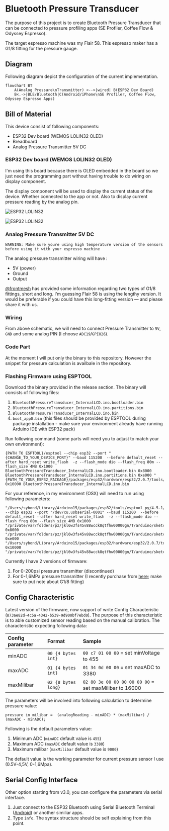 
# Bluetooth Pressure Transducer
The purpose of this project is to create Bluetooth Pressure Transducer that can be connected to pressure profiling apps (SE Profiler, Coffee Flow & Odyssey Espresso).

The target espresso machine was my Flair 58. This espresso maker has a G1/8 fitting for the pressure gauge.


## Diagram
Following diagram depict the configuration of the current implementation.

```mermaid
flowchart BT
    A(Analog Pressure\nTransmitter) <-->|wired| B(ESP32 Dev Board)
    B<.->|BLE/Bluetooth|C(Android/iPhone\nSE Profiler, Coffee Flow, Odyssey Espresso Apps)
```

## Bill of Material
This device consist of following components:
- ESP32 Dev board (WEMOS LOLIN32 OLED)
- Breadboard
- Analog Pressure Transmitter 5V DC

### ESP32 Dev board (WEMOS LOLIN32 OLED)
I'm using this board because there is OLED embedded in the board so we just need the programming part without having trouble to do wiring on display component.

The display component will be used to display the current status of the device. Whether connected to the app or not. Also to display current pressure reading by the analog pin.

![ESP32 LOLIN32](https://i0.wp.com/randomnerdtutorials.com/wp-content/uploads/2019/07/lolin32-oled-pinout.jpg)

![ESP32 LOLIN32](https://i0.wp.com/randomnerdtutorials.com/wp-content/uploads/2019/07/Lolin32-OLED.jpg)

### Analog Pressure Transmitter 5V DC
`WARNING: Make sure youre using high temperature version of the sensors before using it with your espresso machine`

The analog pressure transmitter wiring will have :
- 5V (power)
- Ground
- Output

[@frontmesh](https://github.com/frontmesh) has provided some information regarding two types of G1/8 fittings, short and long. I'm guessing Flair 58 is using the lengthy version. It would be preferable if you could have this long-fitting version &mdash; and please share it with us.

### Wiring
From above schematic, we will need to connect Pressure Transmitter to `5V`, `GND` and some analog PIN (I choose `ADC19`/`GPIO26`).

### Code Part
At the moment I will put only the binary to this repository. However the snippet for pressure calculation is availbale in the repository.

### Flashing Firmware using ESPTOOL
Download the binary provided in the release section. The binary will consists of following files:
1. `BluetoothPressureTransducer_InternalLCD.ino.bootloader.bin`
2. `BluetoothPressureTransducer_InternalLCD.ino.partitions.bin`
3. `BluetoothPressureTransducer_InternalLCD.ino.bin`
4. `boot_app0.bin` (this files should be provided by ESPTOOL during package installation - make sure your environment already have running Arduino IDE with ESP32 pack)

Run following command (some parts will need you to adjust to match your own environment):

```shell
{PATH_TO_ESPTOOL}/esptool --chip esp32 --port "{CHANGE_TO_YOUR_DEVICE_PORT}" --baud 115200  --before default_reset --after hard_reset write_flash  -z --flash_mode dio --flash_freq 80m --flash_size 4MB 0x1000 BluetoothPressureTransducer_InternalLCD.ino.bootloader.bin 0x8000 BluetoothPressureTransducer_InternalLCD.ino.partitions.bin 0xe000 "{PATH_TO_YOUR_ESP32_PACKAGE}/packages/esp32/hardware/esp32/2.0.7/tools/partitions/boot_app0.bin" 0x10000 BluetoothPressureTransducer_InternalLCD.ino.bin
```

For your reference, in my environment (OSX) will need to run using following parameters:
```shell
"/Users/sybond/Library/Arduino15/packages/esp32/tools/esptool_py/4.5.1/esptool" --chip esp32 --port "/dev/cu.usbserial-0001" --baud 115200  --before default_reset --after hard_reset write_flash  -z --flash_mode dio --flash_freq 80m --flash_size 4MB 0x1000 "/private/var/folders/pz/jkl6w3fs45v88wcck8qtfhw00000gn/T/arduino/sketches/4E4A8C476EDC2D7C933461960E7BD641/BluetoothPressureTransducer_InternalLCD.ino.bootloader.bin" 0x8000 "/private/var/folders/pz/jkl6w3fs45v88wcck8qtfhw00000gn/T/arduino/sketches/4E4A8C476EDC2D7C933461960E7BD641/BluetoothPressureTransducer_InternalLCD.ino.partitions.bin" 0xe000 "/Users/sybond/Library/Arduino15/packages/esp32/hardware/esp32/2.0.7/tools/partitions/boot_app0.bin" 0x10000 "/private/var/folders/pz/jkl6w3fs45v88wcck8qtfhw00000gn/T/arduino/sketches/4E4A8C476EDC2D7C933461960E7BD641/BluetoothPressureTransducer_InternalLCD.ino.bin"
```
Currently I have 2 versions of firmware:
1. For 0-200psi pressure transmitter (discontinued)
2. For 0-1,6MPa pressure transmitter (I recently purchase from [here](https://www.aliexpress.com/item/1005004559608411.html); make sure to put note about G1/8 fitting)

## Config Characteristic
Latest version of the firmware, now support of write Config Characteristic (`873ae82d-4c5a-4342-b539-9d900bf7ebd0`). The purpose of this characteristic is to able customized sensor reading based on the manual calibration. The characteristic expecting following data:

| Config parameter | Format | Sample |
|:--------|:-------------| :------- |
| minADC | `00 {4 bytes int}` | `00 c7 01 00 00` = set minVoltage to 455|
| maxADC | `01 {4 bytes int}` | `01 34 0d 00 00` = set maxADC to 3380|
| maxMilibar | `02 {8 bytes long}` | `02 80 3e 00 00 00 00 00 00` = set maxMilibar to 16000|

The parameters will be involved into following calculation to determine pressure value:

`pressure in milibar =  (analogReading - minADC) * (maxMilibar) / (maxADC - minADC);`

Following is the default parameters value:
1. Minimum ADC (`minADC` default value is `455`)
2. Maximum ADC (`maxADC` default value is `3380`)
3. Maximum milibar (`maxMilibar` default value is `9000`)

The default value is the working parameter for current pressure sensor I use (0.5V-4,5V, 0-1,6Mpa).

## Serial Config Interface
Other option starting from v3.0, you can configure the parameters via serial interface.

1. Just connect to the ESP32 Bluetooth using Serial Bluetooth Terminal ([Android](https://play.google.com/store/apps/details?id=de.kai_morich.serial_bluetooth_terminal)) or another similiar apps.
2. Type `info`. The syntax structure should be self explaining from this point.
